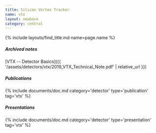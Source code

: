 ```yaml
---
title: Silicon Vertex Tracker
name: vtx
layout: newbase
category: central
---
```

{% include layouts/find_title.md name=page.name %}

##### Archived notes
[VTX -- Detector Basics]({{ '/assets/detectors/vtx/2019_VTX_Technical_Note.pdf' | relative_url }})

##### Publications
{% include documents/doc.md category='detector' type='publication' tag='vtx' %}

##### Presentations
{% include documents/doc.md category='detector' type='presentation' tag='vtx' %}
